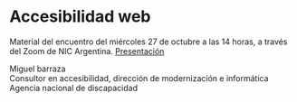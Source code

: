 # Accesibilidad web

Material del encuentro  del miércoles 27 de octubre a las 14 horas, a través del Zoom de NIC Argentina.
[Presentación](accesibilidad_web.pptx)  

Miguel barraza  
Consultor en accesibilidad, dirección de modernización e informática  
Agencia nacional de discapacidad